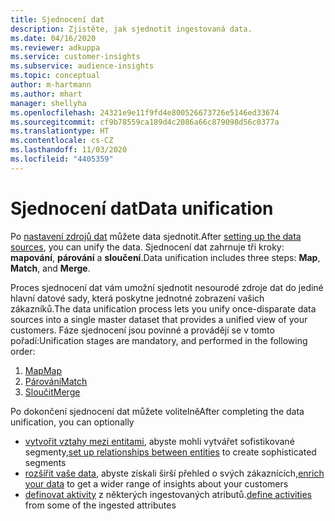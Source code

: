 ```yaml
---
title: Sjednocení dat
description: Zjistěte, jak sjednotit ingestovaná data.
ms.date: 04/16/2020
ms.reviewer: adkuppa
ms.service: customer-insights
ms.subservice: audience-insights
ms.topic: conceptual
author: m-hartmann
ms.author: mhart
manager: shellyha
ms.openlocfilehash: 24321e9e11f9fd4e800526673726e5146ed33674
ms.sourcegitcommit: cf9b78559ca189d4c2086a66c879098d56c0377a
ms.translationtype: HT
ms.contentlocale: cs-CZ
ms.lasthandoff: 11/03/2020
ms.locfileid: "4405359"
---
```

# <a name="data-unification"></a><span data-ttu-id="7a1b7-103">Sjednocení dat</span><span class="sxs-lookup"><span data-stu-id="7a1b7-103">Data unification</span></span>

<span data-ttu-id="7a1b7-104">Po [nastavení zdrojů dat](data-sources.md) můžete data sjednotit.</span><span class="sxs-lookup"><span data-stu-id="7a1b7-104">After [setting up the data sources](data-sources.md), you can unify the data.</span></span> <span data-ttu-id="7a1b7-105">Sjednocení dat zahrnuje tři kroky: **mapování**, **párování** a **sloučení**.</span><span class="sxs-lookup"><span data-stu-id="7a1b7-105">Data unification includes three steps: **Map**, **Match**, and **Merge**.</span></span>

<span data-ttu-id="7a1b7-106">Proces sjednocení dat vám umožní sjednotit nesourodé zdroje dat do jediné hlavní datové sady, která poskytne jednotné zobrazení vašich zákazníků.</span><span class="sxs-lookup"><span data-stu-id="7a1b7-106">The data unification process lets you unify once-disparate data sources into a single master dataset that provides a unified view of your customers.</span></span> <span data-ttu-id="7a1b7-107">Fáze sjednocení jsou povinné a provádějí se v tomto pořadí:</span><span class="sxs-lookup"><span data-stu-id="7a1b7-107">Unification stages are mandatory, and performed in the following order:</span></span>

1. [<span data-ttu-id="7a1b7-108">Map</span><span class="sxs-lookup"><span data-stu-id="7a1b7-108">Map</span></span>](map-entities.md)
2. [<span data-ttu-id="7a1b7-109">Párování</span><span class="sxs-lookup"><span data-stu-id="7a1b7-109">Match</span></span>](match-entities.md)
3. [<span data-ttu-id="7a1b7-110">Sloučit</span><span class="sxs-lookup"><span data-stu-id="7a1b7-110">Merge</span></span>](merge-entities.md)

<span data-ttu-id="7a1b7-111">Po dokončení sjednocení dat můžete volitelně</span><span class="sxs-lookup"><span data-stu-id="7a1b7-111">After completing the data unification, you can optionally</span></span>

- <span data-ttu-id="7a1b7-112">[vytvořit vztahy mezi entitami](relationships.md), abyste mohli vytvářet sofistikované segmenty,</span><span class="sxs-lookup"><span data-stu-id="7a1b7-112">[set up relationships between entities](relationships.md) to create sophisticated segments</span></span>
- <span data-ttu-id="7a1b7-113">[rozšířit vaše data](enrichment-hub.md), abyste získali širší přehled o svých zákaznících,</span><span class="sxs-lookup"><span data-stu-id="7a1b7-113">[enrich your data](enrichment-hub.md) to get a wider range of insights about your customers</span></span>
- <span data-ttu-id="7a1b7-114">[definovat aktivity](activities.md) z některých ingestovaných atributů.</span><span class="sxs-lookup"><span data-stu-id="7a1b7-114">[define activities](activities.md) from some of the ingested attributes</span></span>
